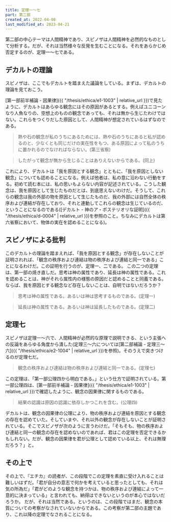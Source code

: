 ```yaml
---
title: 定理一～七
part: 第二部
created_at: 2022-04-08
last_modified_at: 2023-04-21
---
```


第二部の中心テーマは人間精神であり、スピノザは人間精神を必然的なものとして分析する。だが、それは当然様々な反発を生むことになる。それをあらかじめ否定するのが、定理一～七である。

## デカルトの理論

スピノザは、ここでもデカルトを踏まえた議論をしている。まずは、デカルトの理論を見ておこう。

[第一部前半補論 - 因果律]({{ "/thesis/ethica/e1-1003" | relative_url }})で見たように、デカルトはあらゆる観念にはその原因があるとする。例えばユニコーンなり人魚なりの、空想上のものの観念であっても、それは無から生じたわけではない。これらをつくりだした原因として、人間精神が想定されているはずなのである。

>熱や石の観念が私のうちにあるためには、熱や石のうちにあると私が認めるのと、少なくとも同じだけの実在性をもつ、ある原因によって私のうちに置かれるのでなければならない。(第三省察)

>したがって観念が無から生じることはありえないからである。(同上)

これにより、デカルトは「我を原因とする観念」とともに、「我を原因としない観念」についても認めることになる。例えば他者は、私の意に沿わない行動をする。初めて読む本には、私の思いもよらない内容が記述されている。こうした観念は、我を原因として生じたものだとは、到底思えないわけだ。そうして、これらの観念は我の外部の物を原因として生じたものだ、我の外部には自然全体の秩序および連結が存在しており、それと連動してこれらの観念は生じているのだ、ということになるのである([デカルト - 神のア・ポステリオリな証明]({{ "/thesis/ethica/d-0004" | relative_url }})を参照のこと。ちなみにデカルトは第六省察において、物体の実在を認めることになる)。

## スピノザによる批判

このデカルトの理論を踏まえれば、「我を原因とする観念」が存在しないことが証明されれば、「観念の秩序および連結は物の秩序および連結と同一である」ことになるわけだ。この証明を行うのが、定理一、二である。
この二つの定理は、第一部の焼き直しだ。思考は神の属性であり、延長は神の属性である。これを認めることは、神がそれら属性内の様態の原因だと認めることと同義である。ならば、我を原因とする観念など存在しないことは、自明ではないだろうか？

>思考は神の属性である。あるいは神は思考するものである。(定理一)

>延長は神の属性である。あるいは神は延長したものである。(定理二)

## 定理七

スピノザは定理一～六で、人間精神が必然的な原理で説明できる、という主張への反論をあらゆる角度から潰した(定理三～六については[第二部補論 - 定理三～六]({{ "/thesis/ethica/e2-1004" | relative_url }})を参照)。そのうえで突きつけるのが定理七だ。

>観念の秩序および連結は物の秩序および連結と同一である。(定理七)

この定理は、「第一部公理四から明白である。」という仕方で証明されている。第一部公理四は、[第一部前半補論 - 因果律]({{ "/thesis/ethica/e1-1003" | relative_url }})で確認したように、観念の因果律に関するものである。

>結果の認識は原因の認識に依存しかつこれを含む。(公理四)

デカルトは、観念の因果律の公理により、物の秩序および連結を原因とする観念の存在を認めていた。そしていまや、それ以外の観念が存在しないことが証明されている。そこでスピノザが次のように言うわけだ。「そもそも、物の秩序および連結と同一の観念の存在を認めないのであれば、君はこの定理を否定できるかもしれない。だが、観念の因果律を君が公理として認めている以上、それは無理だろう？」と。

## その上で

その上で、『エチカ』の読者が、この段階でこの定理を素直に受け入れることは難しいはずだ。「君が自分の意志で何かを考えていると思ったとしても、それは気の所為だ」「君がどのような観念を持つかは、物の秩序および連結によって一意的に決まっている」と言われても、納得はできないというのが本心ではないだろうか。
だが、それは当然である。というのは、この段階ではまだ、観念の本質についての考察がなされていないからである。この考察が第二部の主題であり、これ以降の定理でなされることになる。
